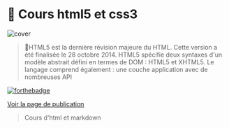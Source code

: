 # 🚀 Cours html5 et css3

![cover](https://logowik.com/content/uploads/images/css3-html51661.jpg)
>📝HTML5 est la dernière révision majeure du HTML. Cette version a été finalisée le 28 octobre 2014. HTML5 spécifie deux syntaxes d'un modèle abstrait défini en termes de DOM : HTML5 et XHTML5. Le langage comprend également : une couche application avec de nombreuses API 


[![forthebadge](https://forthebadge.com/images/featured/featured-uses-html.svg)](https://forthebadge.com)

[Voir la page de publication](https://giusmili.github.io/introduction-cours-web/)

>Cours d'html et markdown